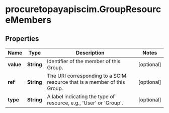 # procuretopayapiscim.GroupResourceMembers

## Properties

Name | Type | Description | Notes
------------ | ------------- | ------------- | -------------
**value** | **String** | Identifier of the member of this Group. | [optional] 
**ref** | **String** | The URI corresponding to a SCIM resource that is a member of this Group. | [optional] 
**type** | **String** | A label indicating the type of resource, e.g., &#39;User&#39; or &#39;Group&#39;. | [optional] 


